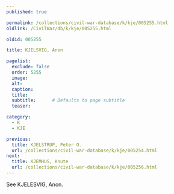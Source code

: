 ```yaml
---
published: true

permalink: /collections/civil-war-database/k/kje/005255.html
oldlink: /CivilWar/db/k/kje/005255.html

oldid: 005255

title: KJELSVIG, Anon

pagelist:
  exclude: false
  order: 5255
  image: 
  alt:
  caption:
  title:
  subtitle:      # Defaults to page subtitle
  teaser:

category: 
  - K 
  - KJE

previous:
  title: KJELSTRUP, Peter O.
  url: /collections/civil-war-database/k/kje/005254.html  
next:
  title: KJEMHUS, Knute
  url: /collections/civil-war-database/k/kje/005256.html   
---
```

See KJELESVIG, Anon.